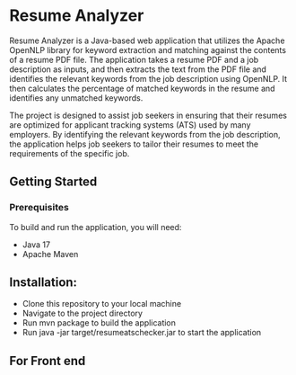 # Resume Analyzer
Resume Analyzer is a Java-based web application that utilizes the Apache OpenNLP library for keyword extraction and matching against the contents of a resume PDF file. The application takes a resume PDF and a job description as inputs, and then extracts the text from the PDF file and identifies the relevant keywords from the job description using OpenNLP. It then calculates the percentage of matched keywords in the resume and identifies any unmatched keywords.

The project is designed to assist job seekers in ensuring that their resumes are optimized for applicant tracking systems (ATS) used by many employers. By identifying the relevant keywords from the job description, the application helps job seekers to tailor their resumes to meet the requirements of the specific job.

## Getting Started
### Prerequisites

To build and run the application, you will need:

- Java 17
- Apache Maven

## Installation:

- Clone this repository to your local machine
- Navigate to the project directory
- Run mvn package to build the application
- Run java -jar target/resumeatschecker.jar to start the application

## For Front end 

